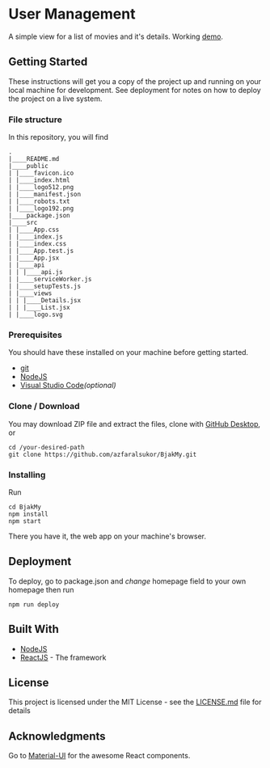 # User Management

A simple view for a list of movies and it's details. Working [demo](https://azfaralsukor.github.com/BjakMy).

## Getting Started

These instructions will get you a copy of the project up and running on your local machine for development. See deployment for notes on how to deploy the project on a live system.

### File structure
In this repository, you will find
```
.
|____README.md
|____public
| |____favicon.ico
| |____index.html
| |____logo512.png
| |____manifest.json
| |____robots.txt
| |____logo192.png
|____package.json
|____src
| |____App.css
| |____index.js
| |____index.css
| |____App.test.js
| |____App.jsx
| |____api
| | |____api.js
| |____serviceWorker.js
| |____setupTests.js
| |____views
| | |____Details.jsx
| | |____List.jsx
| |____logo.svg
```
### Prerequisites

You should have these installed on your machine before getting started.
* [git](https://git-scm.com/)
* [NodeJS](https://nodejs.org/en/)
* [Visual Studio Code](https://code.visualstudio.com/)_(optional)_

### Clone / Download

You may download ZIP file and extract the files, clone with [GitHub Desktop](https://desktop.github.com/), or

```
cd /your-desired-path
git clone https://github.com/azfaralsukor/BjakMy.git
```

### Installing

Run
```
cd BjakMy
npm install
npm start
```

There you have it, the web app on your machine's browser.

## Deployment

To deploy, go to package.json and *change* homepage field to your own homepage then run
```
npm run deploy
```

## Built With

* [NodeJS](https://nodejs.org/en/)
* [ReactJS](https://reactjs.org/) - The framework

## License

This project is licensed under the MIT License - see the [LICENSE.md](LICENSE.md) file for details

## Acknowledgments

Go to [Material-UI](https://material-ui.com/) for the awesome React components.
